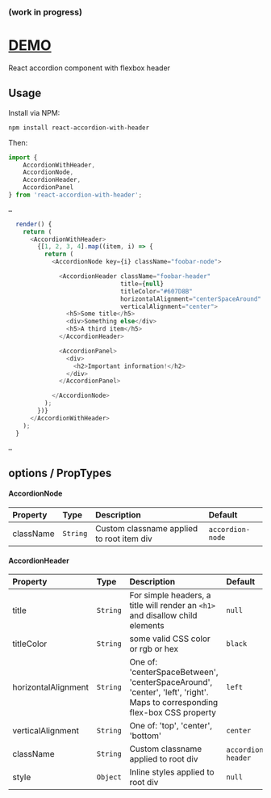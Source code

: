 ### (work in progress)

# [DEMO](https://jforaker.github.io/react-accordion-with-header/demo/)

React accordion component with flexbox header 

## Usage

Install via NPM:

```
npm install react-accordion-with-header
```

Then:

```javascript
import {
    AccordionWithHeader,
    AccordionNode,
    AccordionHeader,
    AccordionPanel
} from 'react-accordion-with-header';

…

  render() {
    return (
      <AccordionWithHeader>
        {[1, 2, 3, 4].map((item, i) => {
          return (
            <AccordionNode key={i} className="foobar-node">

              <AccordionHeader className="foobar-header"
                               title={null}
                               titleColor="#607D8B"
                               horizontalAlignment="centerSpaceAround"
                               verticalAlignment="center">
                <h5>Some title</h5>
                <div>Something else</div>
                <h5>A third item</h5>
              </AccordionHeader>

              <AccordionPanel>
                <div>
                  <h2>Important information!</h2>
                </div>
              </AccordionPanel>

            </AccordionNode>
          );
        })}
      </AccordionWithHeader>
    );
  }

…

```


## options / PropTypes

#### AccordionNode
| Property | Type | Description | Default |
|:---|:---|:---|:---|
| className | `String` | Custom classname applied to root item div | `accordion-node` |


#### AccordionHeader
| Property | Type | Description | Default |
|:---|:---|:---|:---|
| title | `String` | For simple headers, a title will render an `<h1>` and disallow child elements | `null` |
| titleColor | `String` | some valid CSS color or rgb or hex | `black` |
| horizontalAlignment | `String` | One of: 'centerSpaceBetween', 'centerSpaceAround', 'center', 'left', 'right'. Maps to corresponding flex-box CSS property | `left` |
| verticalAlignment | `String` | One of: 'top', 'center', 'bottom' | `center` |
| className | `String` | Custom classname applied to root div | `accordion-header` |
| style | `Object` | Inline styles applied to root div | `null` |


